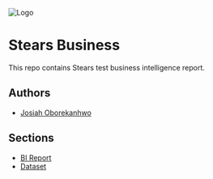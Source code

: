 ![Logo](https://i.im.ge/2022/06/12/rHNFzJ.png)


# Stears Business

This repo contains Stears test business intelligence report.

## Authors

- [Josiah Oborekanhwo](https://github.com/Josiah-Jovido)


## Sections

- [BI Report](https://github.com/Josiah-Jovido/Stears/blob/main/Analysis%20Report%20(Stears).ipynb)
- [Dataset](https://github.com/Josiah-Jovido/Stears/tree/main/Dataset)
